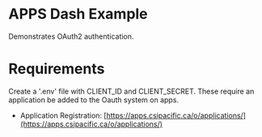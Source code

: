# APPS Dash Example
Demonstrates OAuth2 authentication.

# Requirements

Create a '.env' file with CLIENT_ID and CLIENT_SECRET. These require 
an application be added to the Oauth system on apps.

* Application Registration: [https://apps.csipacific.ca/o/applications/](https://apps.csipacific.ca/o/applications/)